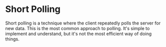 # Short Polling

Short polling is a technique where the client repeatedly polls the server for new data. This is the most common approach to polling. It's simple to implement and understand, but it's not the most efficient way of doing things.